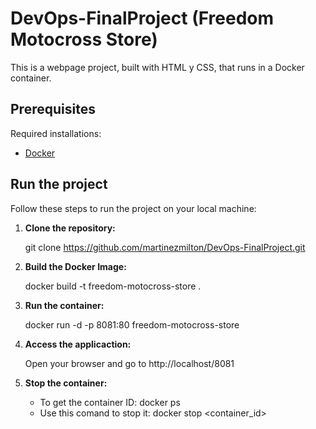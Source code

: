 # DevOps-FinalProject (Freedom Motocross Store)
This is a webpage project, built with HTML y CSS, that runs in a Docker container.

## Prerequisites
Required installations:
- [Docker](https://docs.docker.com/get-docker/)
## Run the project
Follow these steps to run the project on your local machine:

1. **Clone the repository:**

   git clone https://github.com/martinezmilton/DevOps-FinalProject.git
2. **Build the Docker Image:**
   
   docker build -t freedom-motocross-store .
3. **Run the container:**
   
   docker run -d -p 8081:80 freedom-motocross-store
4. **Access the applicaction:**

   Open your browser and go to http://localhost/8081
5. **Stop the container:**
   
   - To get the container ID: docker ps
   - Use this comand to stop it: docker stop <container_id>
